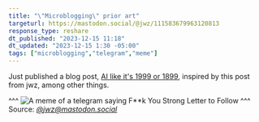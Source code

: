 ```yaml
---
title: "\"Microblogging\" prior art"
targeturl: https://mastodon.social/@jwz/111583679963120813
response_type: reshare
dt_published: "2023-12-15 11:18"
dt_updated: "2023-12-15 1:30 -05:00"
tags: ["microblogging","telegram","meme"]
---
```


Just published a blog post, [AI like it's 1999 or 1899](/posts/ai-1999-1899), inspired by this post from jwz, among other things.

^^^
![A meme of a telegram saying F**k You Strong Letter to Follow](https://files.mastodon.social/media_attachments/files/111/583/682/973/573/497/original/1d93c25bbdc52784.png)
^^^ Source: *[@jwz@mastodon.social](https://mastodon.social/@jwz)*
